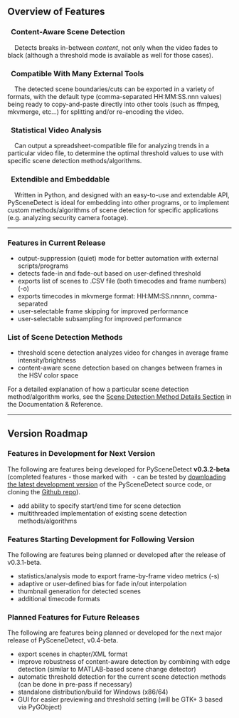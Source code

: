 
## Overview of Features

<div class="warning">
<h3><span class="fa fa-eye wy-text-neutral"></span>&nbsp; Content-Aware Scene Detection</h3>
&nbsp;<span class="fa fa-info-circle wy-text-info"></span>&nbsp;&nbsp; Detects breaks in-between <i>content</i>, not only when the video fades to black (although a threshold mode is available as well for those cases).
</div>

<div class="important">
<h3><span class="fa fa-desktop wy-text-info"></span>&nbsp; Compatible With Many External Tools</h3>
&nbsp;<span class="fa fa-info-circle wy-text-info"></span>&nbsp;&nbsp; The detected scene boundaries/cuts can be exported in a variety of formats, with the default type (comma-separated HH:MM:SS.nnn values) being ready to copy-and-paste directly into other tools (such as ffmpeg, mkvmerge, etc...) for splitting and/or re-encoding the video.
</div>

<div class="danger">
<h3><span class="fa fa-bar-chart-o wy-text-warning"></span>&nbsp; Statistical Video Analysis</h3>
&nbsp;<span class="fa fa-info-circle wy-text-info"></span>&nbsp;&nbsp; Can output a spreadsheet-compatible file for analyzing trends in a particular video file, to determine the optimal threshold values to use with specific scene detection methods/algorithms. 
</div>

<div class="warning">
<h3><span class="fa fa-code wy-text-danger"></span>&nbsp; Extendible and Embeddable</h3>
&nbsp;<span class="fa fa-info-circle wy-text-info"></span>&nbsp;&nbsp; Written in Python, and designed with an easy-to-use and extendable API, PySceneDetect is ideal for embedding into other programs, or to implement custom methods/algorithms of scene detection for specific applications (e.g. analyzing security camera footage).
</div>


----------------


### Features in Current Release

 - output-suppression (quiet) mode for better automation with external scripts/programs
 - detects fade-in and fade-out based on user-defined threshold
 - exports list of scenes to .CSV file (both timecodes and frame numbers) (-o)
 - exports timecodes in mkvmerge format: HH:MM:SS.nnnnn, comma-separated
 - user-selectable frame skipping for improved performance
 - user-selectable subsampling for improved performance

### List of Scene Detection Methods

 - threshold scene detection analyzes video for changes in average frame intensity/brightness
 - content-aware scene detection based on changes between frames in the HSV color space

For a detailed explanation of how a particular scene detection method/algorithm works, see the [Scene Detection Method Details Section](reference/detection-methods.md) in the Documentation & Reference.


----------------


## Version Roadmap

<h3>Features in Development for Next Version</h3>

The following are features being developed for PySceneDetect **v0.3.2-beta** (completed features - those marked with <span class="fa fa-check"></span>&nbsp; - can be tested by [downloading the latest development version](https://github.com/Breakthrough/PySceneDetect/archive/master.zip) of the PySceneDetect source code, or cloning the [Github repo](https://github.com/Breakthrough/PySceneDetect)).  

 - add ability to specify start/end time for scene detection
 - multithreaded implementation of existing scene detection methods/algorithms

<h3>Features Starting Development for Following Version</h3>

The following are features being planned or developed after the release of v0.3.1-beta.

 - statistics/analysis mode to export frame-by-frame video metrics (-s)
 - adaptive or user-defined bias for fade in/out interpolation
 - thumbnail generation for detected scenes
 - additional timecode formats

<h3>Planned Features for Future Releases</h3>

The following are features being planned or developed for the next major release of PySceneDetect, v0.4-beta.

 - export scenes in chapter/XML format
 - improve robustness of content-aware detection by combining with edge detection (similar to MATLAB-based scene change detector)
 - automatic threshold detection for the current scene detection methods (can be done in pre-pass if necessary)
 - standalone distribution/build for Windows (x86/64)
 - GUI for easier previewing and threshold setting (will be GTK+ 3 based via PyGObject)

